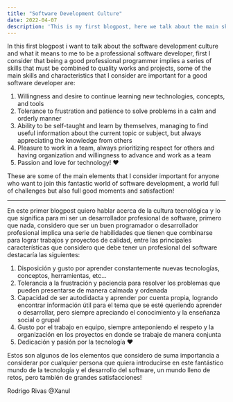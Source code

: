 ```yaml
---
title: "Software Development Culture"
date: 2022-04-07
description: 'This is my first blogpost, here we talk about the main skills and characteristics for a good software developer'
---
```


In this first blogpost i want to talk about the software development culture and what it means to me to be a professional software developer, first I consider that being a good professional programmer implies a series of skills that must be combined to quality works and projects, some of the main skills and characteristics that I consider are important for a good software developer are:

1. Willingness and desire to continue learning new technologies, concepts, and tools
2. Tolerance to frustration and patience to solve problems in a calm and orderly manner
3. Ability to be self-taught and learn by themselves, managing to find useful information about the current topic or subject, but always appreciating the knowledge from others
4. Pleasure to work in a team, always prioritizing respect for others and having organization and willingness to advance and work as a team
5. Passion and love for technology! ❤️

These are some of the main elements that I consider important for anyone who want to join this fantastic world of software development, a world full of challenges but also full good moments and satisfaction!


***

En este primer blogpost quiero hablar acerca de la cultura tecnológica y lo que significa para mi ser un desarrollador profesional de software, primero que nada, considero que ser un buen programador o desarrollador profesional implica una serie de habilidades que tienen que combinarse para lograr trabajos y proyectos de calidad, entre las principales características que considero que debe tener un profesional del software destacaría las siguientes:

1. Disposición y gusto por aprender constantemente nuevas tecnologías, conceptos, herramientas, etc…
2. Tolerancia a la frustración y paciencia para resolver los problemas que pueden presentarse de manera calmada y ordenada
3. Capacidad de ser autodidacta y aprender por cuenta propia, logrando encontrar información útil para el tema que se esté queriendo aprender o desarrollar, pero siempre apreciando el conocimiento y la enseñanza social o grupal
4. Gusto por el trabajo en equipo, siempre anteponiendo el respeto y la organización en los proyectos en donde se trabaje de manera conjunta
5. Dedicación y pasión por la tecnología ❤️

Estos son algunos de los elementos que considero de suma importancia a considerar por cualquier persona que quiera introducirse en este fantástico mundo de la tecnología y el desarrollo del software, un mundo lleno de retos, pero también de grandes satisfacciones!

Rodrigo Rivas @Xanul
